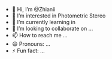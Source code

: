 - 👋 Hi, I’m @Zhianii
- 👀 I’m interested in Photometric Stereo
- 🌱 I’m currently learning in 
- 💞️ I’m looking to collaborate on ...
- 📫 How to reach me ...
- 😄 Pronouns: ...
- ⚡ Fun fact: ...

<!---
Zhianii/Zhianii is a ✨ special ✨ repository because its `README.md` (this file) appears on your GitHub profile.
You can click the Preview link to take a look at your changes.
--->
